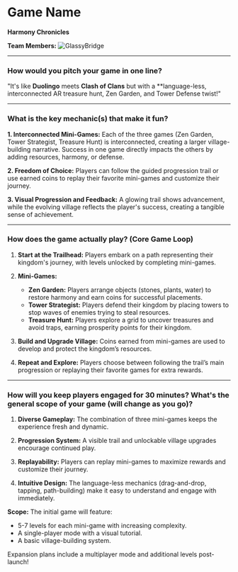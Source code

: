 # Game Name
**Harmony Chronicles**

**Team Members:** ![GlassyBridge](href=https://github.com/KaivalyaVanguri)

---

### How would you pitch your game in one line?

"It's like **Duolingo** meets **Clash of Clans** but with a **language-less, interconnected AR treasure hunt, Zen Garden, and Tower Defense twist!"

---

### What is the key mechanic(s) that make it fun?

**1. Interconnected Mini-Games:** Each of the three games (Zen Garden, Tower Strategist, Treasure Hunt) is interconnected, creating a larger village-building narrative. Success in one game directly impacts the others by adding resources, harmony, or defense.

**2. Freedom of Choice:** Players can follow the guided progression trail or use earned coins to replay their favorite mini-games and customize their journey.

**3. Visual Progression and Feedback:** A glowing trail shows advancement, while the evolving village reflects the player's success, creating a tangible sense of achievement.

---

### How does the game actually play? (Core Game Loop)

1. **Start at the Trailhead:** Players embark on a path representing their kingdom's journey, with levels unlocked by completing mini-games.

2. **Mini-Games:**
   - **Zen Garden:** Players arrange objects (stones, plants, water) to restore harmony and earn coins for successful placements.
   - **Tower Strategist:** Players defend their kingdom by placing towers to stop waves of enemies trying to steal resources.
   - **Treasure Hunt:** Players explore a grid to uncover treasures and avoid traps, earning prosperity points for their kingdom.

3. **Build and Upgrade Village:** Coins earned from mini-games are used to develop and protect the kingdom’s resources.

4. **Repeat and Explore:** Players choose between following the trail’s main progression or replaying their favorite games for extra rewards.

---

### How will you keep players engaged for 30 minutes? What's the general scope of your game (will change as you go)?

1. **Diverse Gameplay:** The combination of three mini-games keeps the experience fresh and dynamic.

2. **Progression System:** A visible trail and unlockable village upgrades encourage continued play.

3. **Replayability:** Players can replay mini-games to maximize rewards and customize their journey.

4. **Intuitive Design:** The language-less mechanics (drag-and-drop, tapping, path-building) make it easy to understand and engage with immediately.

**Scope:** The initial game will feature:
- 5-7 levels for each mini-game with increasing complexity.
- A single-player mode with a visual tutorial.
- A basic village-building system.

Expansion plans include a multiplayer mode and additional levels post-launch!

